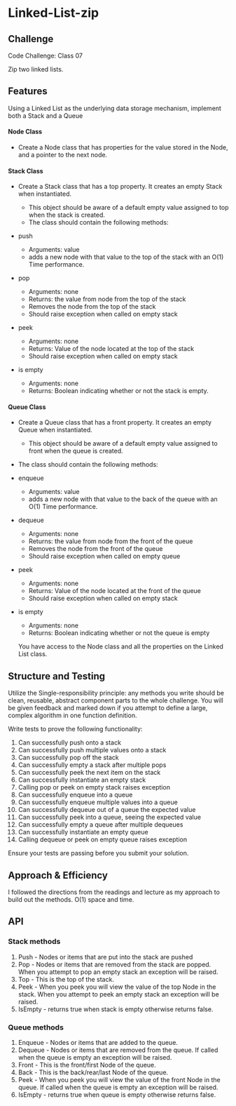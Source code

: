 # Linked-List-zip
<!-- Short summary or background information -->

## Challenge
<!-- Description of the challenge -->
Code Challenge: Class 07

Zip two linked lists.

## Features

Using a Linked List as the underlying data storage mechanism, implement both a Stack and a Queue


#### Node Class

- Create a Node class that has properties for the value stored in the Node, and a pointer to the next node.


#### Stack Class

- Create a Stack class that has a top property. It creates an empty Stack when instantiated.
  - This object should be aware of a default empty value assigned to top when the stack is created.
  - The class should contain the following methods:

- push
  - Arguments: value
  - adds a new node with that value to the top of the stack with an O(1) Time performance.

- pop
  - Arguments: none
  - Returns: the value from node from the top of the stack
  - Removes the node from the top of the stack
  - Should raise exception when called on empty stack

- peek
  - Arguments: none
  - Returns: Value of the node located at the top of the stack
  - Should raise exception when called on empty stack

- is empty
  - Arguments: none
  - Returns: Boolean indicating whether or not the stack is empty.


#### Queue Class

- Create a Queue class that has a front property. It creates an empty Queue when instantiated.
  - This object should be aware of a default empty value assigned to front when the queue is created.
- The class should contain the following methods:
- enqueue
  - Arguments: value
  - adds a new node with that value to the back of the queue with an O(1) Time performance.
- dequeue
  - Arguments: none
  - Returns: the value from node from the front of the queue
  - Removes the node from the front of the queue
  - Should raise exception when called on empty queue
- peek
  - Arguments: none
  - Returns: Value of the node located at the front of the queue
  - Should raise exception when called on empty stack
- is empty
  - Arguments: none
  - Returns: Boolean indicating whether or not the queue is empty
  
  You have access to the Node class and all the properties on the Linked List class.


## Structure and Testing

Utilize the Single-responsibility principle: any methods you write should be clean, reusable, abstract component parts to the whole challenge. You will be given feedback and marked down if you attempt to define a large, complex algorithm in one function definition.

Write tests to prove the following functionality:

1. Can successfully push onto a stack
2. Can successfully push multiple values onto a stack
3. Can successfully pop off the stack
4. Can successfully empty a stack after multiple pops
5. Can successfully peek the next item on the stack
6. Can successfully instantiate an empty stack
7. Calling pop or peek on empty stack raises exception
8. Can successfully enqueue into a queue
9. Can successfully enqueue multiple values into a queue
10. Can successfully dequeue out of a queue the expected value
11. Can successfully peek into a queue, seeing the expected value
12. Can successfully empty a queue after multiple dequeues
13. Can successfully instantiate an empty queue
14. Calling dequeue or peek on empty queue raises exception

Ensure your tests are passing before you submit your solution.

## Approach & Efficiency
<!-- What approach did you take? Why? What is the Big O space/time for this approach? -->
I followed the directions from the readings and lecture as my approach to build out the methods. O(1) space and time.

## API
<!-- Description of each method publicly available to your Stack and Queue-->


### Stack methods

1. Push - Nodes or items that are put into the stack are pushed
2. Pop - Nodes or items that are removed from the stack are popped. When you attempt to pop an empty stack an exception will be raised.
3. Top - This is the top of the stack.
4. Peek - When you peek you will view the value of the top Node in the stack. When you attempt to peek an empty stack an exception will be raised.
5. IsEmpty - returns true when stack is empty otherwise returns false.

### Queue methods

1. Enqueue - Nodes or items that are added to the queue.
2. Dequeue - Nodes or items that are removed from the queue. If called when the queue is empty an exception will be raised.
3. Front - This is the front/first Node of the queue.
5. Back - This is the back/rear/last Node of the queue.
6. Peek - When you peek you will view the value of the front Node in the queue. If called when the queue is empty an exception will be raised.
7. IsEmpty - returns true when queue is empty otherwise returns false.
